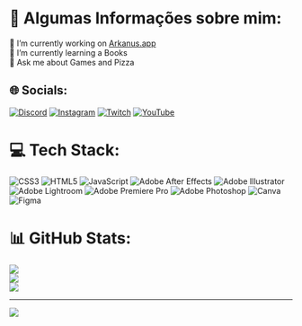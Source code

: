 # 💫 Algumas Informações sobre mim:
🔭 I’m currently working on [Arkanus.app](https://rpg.arkanus.app)<br>🌱 I’m currently learning a Books<br>💬 Ask me about Games and Pizza<br>


## 🌐 Socials:
[![Discord](https://img.shields.io/badge/Discord-%237289DA.svg?logo=discord&logoColor=white)](htttps://discord.gg/https://discord.gg/a6BaUvYeY3) [![Instagram](https://img.shields.io/badge/Instagram-%23E4405F.svg?logo=Instagram&logoColor=white)](https://instagram.com/QuiraDon) [![Twitch](https://img.shields.io/badge/Twitch-%239146FF.svg?logo=Twitch&logoColor=white)](https://twitch.tv/Quiradon_) [![YouTube](https://img.shields.io/badge/YouTube-%23FF0000.svg?logo=YouTube&logoColor=white)](https://youtube.com/c/UCgYDpBl3IP6xcbTzrQ4A3jA) 

# 💻 Tech Stack:
![CSS3](https://img.shields.io/badge/css3-%231572B6.svg?style=flat&logo=css3&logoColor=white) ![HTML5](https://img.shields.io/badge/html5-%23E34F26.svg?style=flat&logo=html5&logoColor=white) ![JavaScript](https://img.shields.io/badge/javascript-%23323330.svg?style=flat&logo=javascript&logoColor=%23F7DF1E) ![Adobe After Effects](https://img.shields.io/badge/Adobe%20After%20Effects-9999FF.svg?style=flat&logo=Adobe%20After%20Effects&logoColor=white) ![Adobe Illustrator](https://img.shields.io/badge/adobeillustrator-%23FF9A00.svg?style=flat&logo=adobeillustrator&logoColor=white) ![Adobe Lightroom](https://img.shields.io/badge/Adobe%20Lightroom-31A8FF.svg?style=flat&logo=Adobe%20Lightroom&logoColor=white) ![Adobe Premiere Pro](https://img.shields.io/badge/Adobe%20Premiere%20Pro-9999FF.svg?style=flat&logo=Adobe%20Premiere%20Pro&logoColor=white) ![Adobe Photoshop](https://img.shields.io/badge/adobephotoshop-%2331A8FF.svg?style=flat&logo=adobephotoshop&logoColor=white) ![Canva](https://img.shields.io/badge/Canva-%2300C4CC.svg?style=flat&logo=Canva&logoColor=white) 	![Figma](https://img.shields.io/badge/figma-%23F24E1E.svg?style=flat&logo=figma&logoColor=white)
# 📊 GitHub Stats:
![](https://github-readme-stats.vercel.app/api?username=QuiraDon&theme=jolly&hide_border=false&include_all_commits=false&count_private=false)<br/>
![](https://github-readme-streak-stats.herokuapp.com/?user=QuiraDon&theme=jolly&hide_border=false)<br/>
![](https://github-readme-stats.vercel.app/api/top-langs/?username=QuiraDon&theme=jolly&hide_border=false&include_all_commits=false&count_private=false&layout=compact)

---
[![](https://visitcount.itsvg.in/api?id=QuiraDon&icon=0&color=10)](https://visitcount.itsvg.in)
